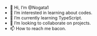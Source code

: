 - 👋 Hi, I’m @Nogata1
- 👀 I’m interested in learning about codes.
- 🌱 I’m currently learning TypeScript.
- 💞️ I’m looking to collaborate on projects.
- 📫 How to reach me bacon.


